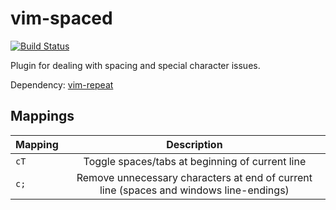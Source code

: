 # vim-spaced
[![Build Status](https://travis-ci.org/jonbri/vim-spaced.svg?branch=master)](https://travis-ci.org/jonbri/vim-spaced)

Plugin for dealing with spacing and special character issues.

Dependency: [vim-repeat](https://github.com/tpope/vim-repeat)

## Mappings
| Mapping | Description |
|---------|:-----------:|
| `cT` |  Toggle spaces/tabs at beginning of current line |
| `c;` |  Remove unnecessary characters at end of current line (spaces and windows line-endings) |
